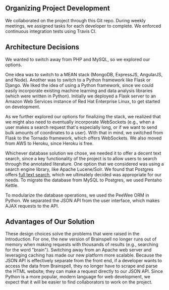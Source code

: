 ## Organizing Project Development

We collaborated on the project through this Git repo. During weekly meetings, we assigned tasks for each developer to complete. We enforced continuous integration tests using Travis CI.

## Architecture Decisions

We wanted to switch away from PHP and MySQL, so we explored our options.

One idea was to switch to a MEAN stack (MongoDB, ExpressJS, AngularJS, and Node). Another was to switch to a Python framework like Flask or Django. We liked the idea of using a Python framework, since we could easily incorporate existing machine learning and data analysis libraries (which were written in Python). Initially we deployed a Flask server to an Amazon Web Services instance of Red Hat Enterprise Linux, to get started on development.

As we further explored our options for finalizing the stack, we realized that we might also need to eventually incorporate WebSockets (e.g., when a user makes a search request that's especially long, or if we want to send bulk amounts of coordinates to a user). With that in mind, we switched from Flask to the Tornado framework, which offers WebSockets. We also moved from AWS to Heroku, since Heroku is free.

Whichever database solution we chose, we needed it to offer a decent text search, since a key functionality of the project is to allow users to search through the annotated literature. One option that we considered was using a search engine library, like Apache Lucene/Solr. We found that Postgres offers [full text search](https://www.postgresql.org/docs/9.5/static/textsearch.html), which we ultimately decided was appropriate for our needs. To migrate the database from MySQL to Postgres, we used Pentaho Kettle.

To modularize the database operations, we used the PeeWee ORM in Python. We separated the JSON API from the user interface, which makes AJAX requests to the API.

## Advantages of Our Solution

These design choices solve the problems that were raised in the Introduction. For one, the new version of Brainspell no longer runs out of memory when making requests with thousands of results (e.g., searching for the word "brain"). Switching away from an Apache web server and leveraging caching has made our new platform more scalable. Because the JSON API is effectively separate from the front end, if a developer wants to access the data from Brainspell, they no longer have to scrape and parse the HTML website; they can make a request directly to our JSON API. Since Python is a more popular, modern language for web development, we expect that it will be easier to find collaborators to work on the project.